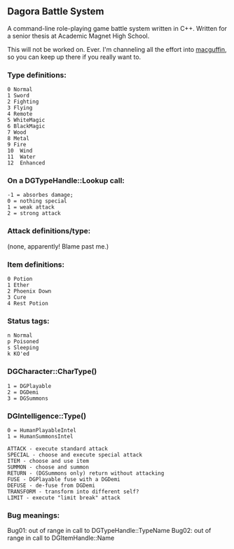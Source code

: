 ## Dagora Battle System ##

A command-line role-playing game battle system written in C++. Written for a senior thesis
at Academic Magnet High School.

This will not be worked on. Ever. I'm channeling all the effort into [macguffin][mac], so
you can keep up there if you really want to.

[mac]: https://github.com/oddevan/macguffin

### Type definitions:

    0 Normal
    1 Sword
    2 Fighting
    3 Flying
    4 Remote
    5 WhiteMagic
    6 BlackMagic
    7 Wood
    8 Metal
    9 Fire
    10  Wind
    11  Water
    12  Enhanced

### On a DGTypeHandle::Lookup call:

    -1 = absorbes damage;
    0 = nothing special
    1 = weak attack
    2 = strong attack

### Attack definitions/type:

(none, apparently! Blame past me.)

### Item definitions:

    0 Potion
    1 Ether
    2 Phoenix Down
    3 Cure
    4 Rest Potion

### Status tags:

    n Normal
    p Poisoned
    s Sleeping
    k KO'ed

### DGCharacter::CharType()

    1 = DGPlayable
    2 = DGDemi
    3 = DGSummons

### DGIntelligence::Type()

    0 = HumanPlayableIntel
    1 = HumanSummonsIntel

    ATTACK - execute standard attack
    SPECIAL - choose and execute special attack
    ITEM - choose and use item
    SUMMON - choose and summon
    RETURN - (DGSummons only) return without attacking
    FUSE - DGPlayable fuse with a DGDemi
    DEFUSE - de-fuse from DGDemi
    TRANSFORM - transform into different self?
    LIMIT - execute "limit break" attack

### Bug meanings:

Bug01: out of range in call to DGTypeHandle::TypeName
Bug02: out of range in call to DGItemHandle::Name
